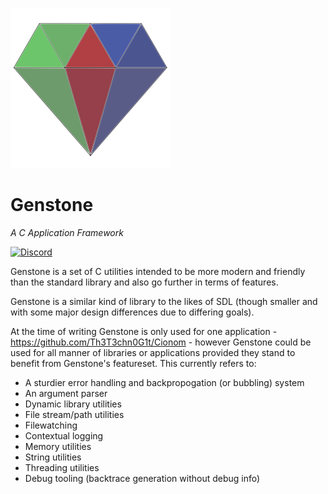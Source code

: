 ![Genstone Logo](brand/Logo256x256.png)

# Genstone
*A C Application Framework*

[![Discord](https://img.shields.io/discord/1005150056015482890?color=4e5d94&label=discord&logo=discord&logoColor=4e5d94)](https://discord.gg/uw5rp8SVM8)

Genstone is a set of C utilities intended to be more modern and friendly than the standard library and also go further in terms of features.

Genstone is a similar kind of library to the likes of SDL (though smaller and with some major design differences due to differing goals).

At the time of writing Genstone is only used for one application - https://github.com/Th3T3chn0G1t/Cionom - however Genstone could be used for all manner of libraries or applications provided they stand to benefit from Genstone's featureset. This currently refers to:

- A sturdier error handling and backpropogation (or bubbling) system
- An argument parser
- Dynamic library utilities
- File stream/path utilities
- Filewatching
- Contextual logging
- Memory utilities
- String utilities
- Threading utilities
- Debug tooling (backtrace generation without debug info)
